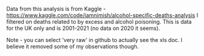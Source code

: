 Data from this analysis is from Kaggle - https://www.kaggle.com/code/iamnimish/alcohol-specific-deaths-analysis
I filtered on deaths related to by excess and alcohol poisoning.
This is data for the UK only and is 2001-2021 (no data on 2020 it seems).

Note - you can select 'very raw' in github to actually see the xls doc.   I believe it removed some of my observations though.
